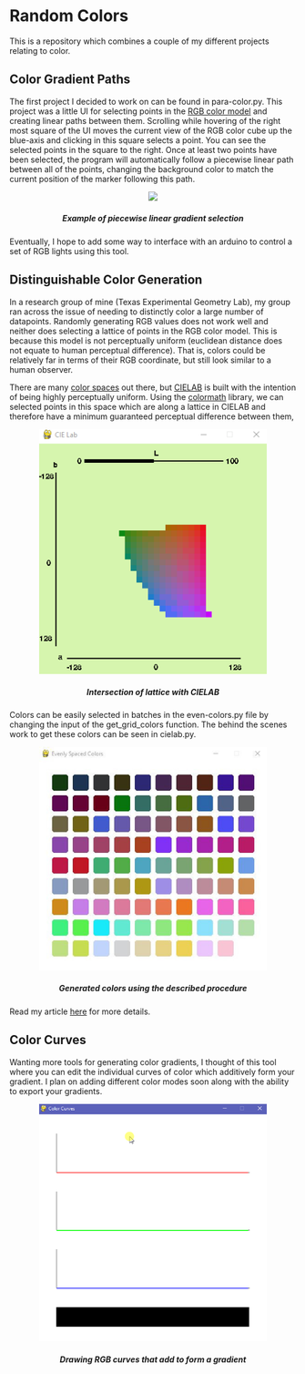 # Random Colors
This is a repository which combines a couple of my different projects relating to color.

## Color Gradient Paths
The first project I decided to work on can be found in para-color.py. This project was a little UI for selecting points in the <a href='https://en.wikipedia.org/wiki/RGB_color_model'>RGB color model</a> and
creating linear paths between them. Scrolling while hovering of the right most square of the UI moves the current view of the RGB color cube up the
blue-axis and clicking in this square selects a point. You can see the selected points in the square to the right. Once at least two points have been
selected, the program will automatically follow a piecewise linear path between all of the points, changing the background color to match the current
position of the marker following this path.

<p align='center'>
  <img src='imgs/para-color-example.gif' width='500'>
  <h5 align = 'center'>Example of piecewise linear gradient selection</h5>
</p>

Eventually, I hope to add some way to interface with an arduino to control a set of RGB lights using this tool.

## Distinguishable Color Generation
In a research group of mine (Texas Experimental Geometry Lab), my group ran across the issue of needing to distinctly color a large number of datapoints.
Randomly generating RGB values does not work well and neither does selecting a lattice of points in the RGB color model. This is because this model is not
perceptually uniform (euclidean distance does not equate to human perceptual difference). That is, colors could be relatively far in terms of their RGB 
coordinate, but still look similar to a human observer.

There are many <a href='https://en.wikipedia.org/wiki/Color_space'>color spaces</a> out there, but <a href='https://en.wikipedia.org/wiki/CIELAB_color_space'>CIELAB</a> is built with the intention of being highly perceptually uniform. Using the <a href='https://python-colormath.readthedocs.io/en/latest/'>colormath</a> library, we can selected points in this space which are along a lattice in CIELAB and therefore have a minimum guaranteed perceptual difference between them,
<p align='center'>
  <img src='imgs/cielab.gif' width='400'>
  <h5 align = 'center'>Intersection of lattice with CIELAB</h5>
</p>

Colors can be easily selected in batches in the even-colors.py file by changing the input of the get_grid_colors function. The behind the scenes work to get these colors can be seen in cielab.py.

<p align='center'>
  <img src='imgs/even-colors.JPG' width='400'>
  <h5 align = 'center'>Generated colors using the described procedure</h5>
</p>

Read my article <a href='https://capsncrunch.github.io/articles/color_spaces_and_even_color_spacing.html'>here</a> for more details.

## Color Curves
Wanting more tools for generating color gradients, I thought of this tool where you can edit the individual curves of color which additively form your gradient. I plan on adding different color modes soon along with the ability to export your gradients.

<p align='center'>
  <img src='imgs/color-curves.gif' width='400'>
  <h5 align = 'center'>Drawing RGB curves that add to form a gradient</h5>
</p>
